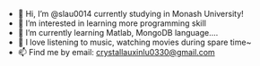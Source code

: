 - 👋 Hi, I’m @slau0014 currently studying in Monash University!
- 👀 I’m interested in learning more programming skill
- 🌱 I’m currently learning Matlab, MongoDB language....
- 🥰 I love listening to music, watching movies during spare time~
- 📫 Find me by email: crystallauxinlu0330@gmail.com

<!---
slau0014/slau0014 is a ✨ special ✨ repository because its `README.md` (this file) appears on your GitHub profile.
You can click the Preview link to take a look at your changes.
--->
